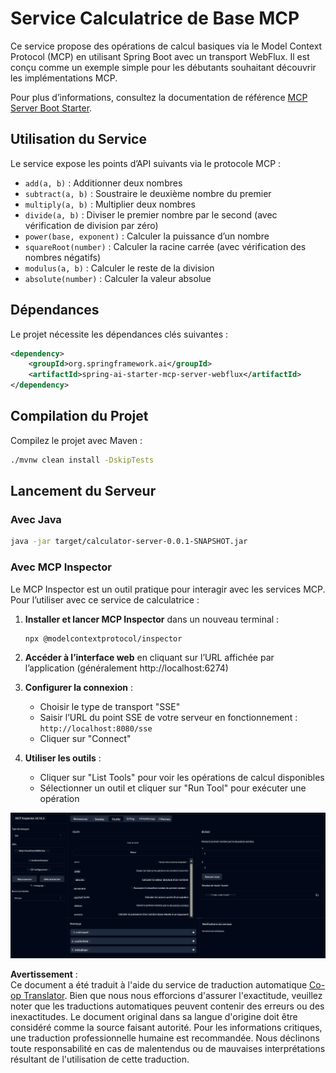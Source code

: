 <!--
CO_OP_TRANSLATOR_METADATA:
{
  "original_hash": "ed9cab32cc67c12d8969b407aa47100a",
  "translation_date": "2025-06-11T09:27:49+00:00",
  "source_file": "03-GettingStarted/01-first-server/solution/java/README.md",
  "language_code": "fr"
}
-->
# Service Calculatrice de Base MCP

Ce service propose des opérations de calcul basiques via le Model Context Protocol (MCP) en utilisant Spring Boot avec un transport WebFlux. Il est conçu comme un exemple simple pour les débutants souhaitant découvrir les implémentations MCP.

Pour plus d’informations, consultez la documentation de référence [MCP Server Boot Starter](https://docs.spring.io/spring-ai/reference/api/mcp/mcp-server-boot-starter-docs.html).


## Utilisation du Service

Le service expose les points d’API suivants via le protocole MCP :

- `add(a, b)` : Additionner deux nombres
- `subtract(a, b)` : Soustraire le deuxième nombre du premier
- `multiply(a, b)` : Multiplier deux nombres
- `divide(a, b)` : Diviser le premier nombre par le second (avec vérification de division par zéro)
- `power(base, exponent)` : Calculer la puissance d’un nombre
- `squareRoot(number)` : Calculer la racine carrée (avec vérification des nombres négatifs)
- `modulus(a, b)` : Calculer le reste de la division
- `absolute(number)` : Calculer la valeur absolue

## Dépendances

Le projet nécessite les dépendances clés suivantes :

```xml
<dependency>
    <groupId>org.springframework.ai</groupId>
    <artifactId>spring-ai-starter-mcp-server-webflux</artifactId>
</dependency>
```

## Compilation du Projet

Compilez le projet avec Maven :  
```bash
./mvnw clean install -DskipTests
```

## Lancement du Serveur

### Avec Java

```bash
java -jar target/calculator-server-0.0.1-SNAPSHOT.jar
```

### Avec MCP Inspector

Le MCP Inspector est un outil pratique pour interagir avec les services MCP. Pour l’utiliser avec ce service de calculatrice :

1. **Installer et lancer MCP Inspector** dans un nouveau terminal :  
   ```bash
   npx @modelcontextprotocol/inspector
   ```

2. **Accéder à l’interface web** en cliquant sur l’URL affichée par l’application (généralement http://localhost:6274)

3. **Configurer la connexion** :  
   - Choisir le type de transport "SSE"  
   - Saisir l’URL du point SSE de votre serveur en fonctionnement : `http://localhost:8080/sse`  
   - Cliquer sur "Connect"

4. **Utiliser les outils** :  
   - Cliquer sur "List Tools" pour voir les opérations de calcul disponibles  
   - Sélectionner un outil et cliquer sur "Run Tool" pour exécuter une opération

![Capture d’écran MCP Inspector](../../../../../../translated_images/tool.40e180a7b0d0fe2067cf96435532b01f63f7f8619d6b0132355a04b426b669ac.fr.png)

**Avertissement** :  
Ce document a été traduit à l'aide du service de traduction automatique [Co-op Translator](https://github.com/Azure/co-op-translator). Bien que nous nous efforcions d'assurer l'exactitude, veuillez noter que les traductions automatiques peuvent contenir des erreurs ou des inexactitudes. Le document original dans sa langue d'origine doit être considéré comme la source faisant autorité. Pour les informations critiques, une traduction professionnelle humaine est recommandée. Nous déclinons toute responsabilité en cas de malentendus ou de mauvaises interprétations résultant de l'utilisation de cette traduction.